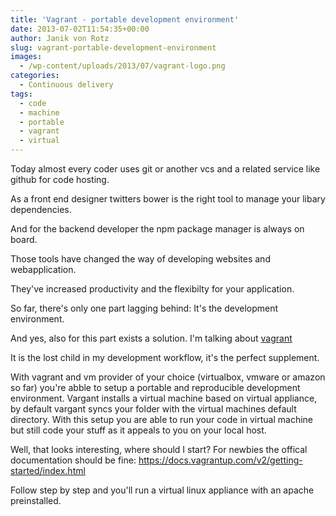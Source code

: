 ```yaml
---
title: 'Vagrant - portable development environment'
date: 2013-07-02T11:54:35+00:00
author: Janik von Rotz
slug: vagrant-portable-development-environment
images:
  - /wp-content/uploads/2013/07/vagrant-logo.png
categories:
  - Continuous delivery
tags:
  - code
  - machine
  - portable
  - vagrant
  - virtual
---
```

Today almost every coder uses git or another vcs and a related service like github for code hosting.

As a front end designer twitters bower is the right tool to manage your libary dependencies.

And for the backend developer the npm package manager is always on board.

Those tools have changed the way of developing websites and webapplication.

They've increased productivity and the flexibilty for your application.

So far, there's only one part lagging behind: It's the development environment.

<!--more-->

And yes, also for this part exists a solution. I'm talking about <a href="https://www.vagrantup.com/">vagrant</a>

It is the lost child in my development workflow, it's the perfect supplement.

With vagrant and vm provider of your choice (virtualbox, vmware or amazon so far) you're abble to setup a portable and reproducible development environment. Vargant installs a virtual machine based on virtual appliance, by default vargant syncs your folder with the virtual machines default directory. With this setup you are able to run your code in virtual machine but still code your stuff as it appeals to you on your local host.

Well, that looks interesting, where should I start? For newbies the offical documentation should be fine: <a href="https://docs.vagrantup.com/v2/getting-started/index.html">https://docs.vagrantup.com/v2/getting-started/index.html</a>

Follow step by step and you'll run a virtual linux appliance with an apache preinstalled.